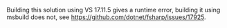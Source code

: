 Building this solution using VS 17.11.5 gives a runtime error, building it using msbuild does not, see https://github.com/dotnet/fsharp/issues/17925.
